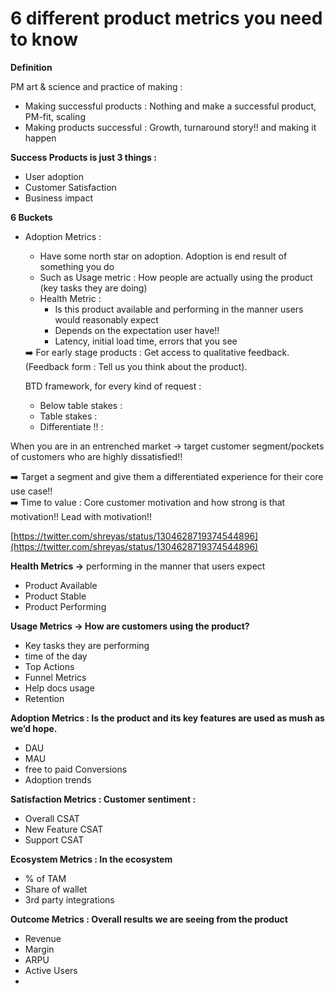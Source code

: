 # 6 different product metrics you need to know

**Definition**

PM art & science and practice of making : 

- Making successful products : Nothing and make a successful product, PM-fit, scaling
- Making products successful : Growth, turnaround story!! and making it happen

**Success Products is just 3 things :** 

- User adoption
- Customer Satisfaction
- Business impact

**6 Buckets**

- Adoption Metrics :
    - Have some north star on adoption. Adoption is end result of something you do
    - Such as Usage metric : How people are actually using the product (key tasks they are doing)
    - Health Metric :
        - Is this product available and performing in the manner users would reasonably expect
        - Depends on the expectation user have!!
        - Latency, initial load time, errors that you see
    
    <aside>
    ➡️ For early stage products : Get access to qualitative feedback. (Feedback form : Tell us you think about the product).
    
    </aside>
    
    BTD framework, for every kind of request : 
    
    - Below table stakes :
    - Table stakes :
    - Differentiate !! :

When you are in an entrenched market → target customer segment/pockets of customers who are highly dissatisfied!! 

<aside>
➡️ Target a segment and give them a differentiated experience for their core use case!!

</aside>

<aside>
➡️ Time to value : Core customer motivation and how strong is that motivation!! Lead with motivation!!

</aside>

[https://twitter.com/shreyas/status/1304628719374544896](https://twitter.com/shreyas/status/1304628719374544896)

**Health Metrics →** performing  in the manner that users expect

- Product Available
- Product Stable
- Product Performing

**Usage Metrics → How are customers using the product?** 

- Key tasks they are performing
- time of the day
- Top Actions
- Funnel Metrics
- Help docs usage
- Retention

**Adoption Metrics : Is the product and its key features are used as mush as we’d hope.**

- DAU
- MAU
- free to paid Conversions
- Adoption trends

**Satisfaction Metrics : Customer sentiment :** 

- Overall CSAT
- New Feature CSAT
- Support CSAT

**Ecosystem Metrics : In the ecosystem** 

- % of TAM
- Share of wallet
- 3rd party integrations

**Outcome Metrics : Overall results we are seeing from the product**

- Revenue
- Margin
- ARPU
- Active Users
-